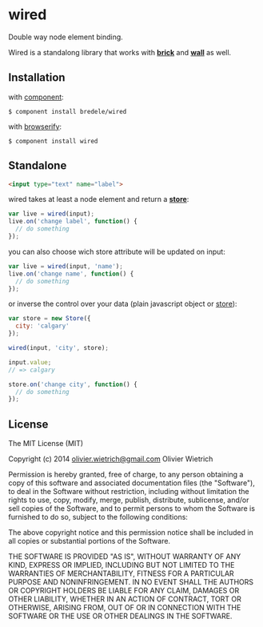 # wired

  Double way node element binding.

  Wired is a standalong library that works with **[brick](http://github.com/bredele/brickjs)** and **[wall](http://github.com/bredele/wall)** as well.
  
## Installation

with [component](http://github.com/component/component):

    $ component install bredele/wired

with [browserify](http://browserify.org):

    $ component install wired

## Standalone

```html
<input type="text" name="label">
```

  wired takes at least a node element and return a **[store](http://github.com/bredele/datastore)**:

```js
var live = wired(input);
live.on('change label', function() {
  // do something
});
```

  you can also choose wich store attribute will be updated on input:

```js
var live = wired(input, 'name');
live.on('change name', function() {
  // do something
});
```

 or inverse the control over your data (plain javascript object or [store](http://github.com/bredele/datastore)):

```js
var store = new Store({
  city: 'calgary'
});

wired(input, 'city', store);

input.value;
// => calgary

store.on('change city', function() {
  // do something
});
```
<!--  
## Brick
## Wal -->

## License

  The MIT License (MIT)

  Copyright (c) 2014 <olivier.wietrich@gmail.com> Olivier Wietrich

  Permission is hereby granted, free of charge, to any person obtaining a copy
  of this software and associated documentation files (the "Software"), to deal
  in the Software without restriction, including without limitation the rights
  to use, copy, modify, merge, publish, distribute, sublicense, and/or sell
  copies of the Software, and to permit persons to whom the Software is
  furnished to do so, subject to the following conditions:

  The above copyright notice and this permission notice shall be included in
  all copies or substantial portions of the Software.

  THE SOFTWARE IS PROVIDED "AS IS", WITHOUT WARRANTY OF ANY KIND, EXPRESS OR
  IMPLIED, INCLUDING BUT NOT LIMITED TO THE WARRANTIES OF MERCHANTABILITY,
  FITNESS FOR A PARTICULAR PURPOSE AND NONINFRINGEMENT. IN NO EVENT SHALL THE
  AUTHORS OR COPYRIGHT HOLDERS BE LIABLE FOR ANY CLAIM, DAMAGES OR OTHER
  LIABILITY, WHETHER IN AN ACTION OF CONTRACT, TORT OR OTHERWISE, ARISING FROM,
  OUT OF OR IN CONNECTION WITH THE SOFTWARE OR THE USE OR OTHER DEALINGS IN
  THE SOFTWARE.